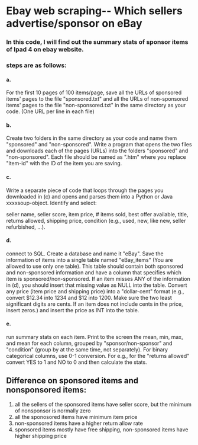 # Ebay web scraping-- Which sellers advertise/sponsor on eBay

### In this code, I will find out the summary stats of sponsor items of Ipad 4 on ebay website.

### steps are as follows:
#### a.
For the first 10 pages of 100 items/page, save all the URLs of sponsored items' pages to the file "sponsored.txt"  and all the URLs of non-sponsored items' pages to the file "non-sponsored.txt" in the same directory as your code. (One URL per line in each file)

#### b.
Create two folders in the same directory as your code and name them "sponsored" and "non-sponsored". Write a program that opens the two files and downloads each of the pages (URLs) into the folders "sponsored" and "non-sponsored". Each file should be named as "<item-id>.htm" where you replace "item-id" with the ID of the item you are saving.

#### c.
Write a separate piece of code that loops through the pages you downloaded in (c) and opens and parses them into a Python or Java xxxxsoup-object. Identify and select:

seller name, seller score, item price, # items sold, best offer available, title, returns allowed, shipping price, condition (e.g., used, new, like new, seller refurbished, ...).

#### d.
connect to SQL. Create a database and name it "eBay". Save the information of items into a single table named "eBay_items" (You are allowed to use only one table). This table should contain both sponsored and non-sponsored information and have a column that specifies which item is sponsored/non-sponsored.  If an item misses ANY of the information in (d), you should insert that missing value as NULL into the table. Convert any price (item price and shipping price) into a "dollar-cent" format (e.g., convert $12.34 into 1234 and $12 into 1200. Make sure the two least significant digits are cents. If an item does not include cents in the price, insert zeros.) and insert the price as INT into the table.

#### e.
run summary stats on each item. Print to the screen the mean, min, max, and mean for each column, grouped by "sponsor/non-sponsor" and "condition" (group by at the same time, not separately). For binary categorical columns, use 0-1 conversion. For e.g., for the "returns allowed" convert YES to 1 and NO to 0 and then calculate the stats.

## Difference on sponsored items and nonsponsored items:
1. all the sellers of the sponsored items have seller score, but the minimum of nonsponsor is normally zero
2. all the sponosored items have minimum item price
3. non-sponsored items have a higher return allow rate
4. sponsored items mostly have free shipping, non-sponsored items have higher shipping price

